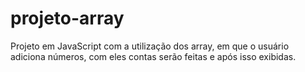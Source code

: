 # projeto-array
 Projeto em JavaScript com a utilização dos array, em que o usuário adiciona números, com eles contas serão feitas e após isso exibidas.
